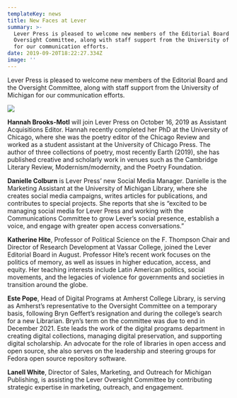 ```yaml
---
templateKey: news
title: New Faces at Lever
summary: >-
  Lever Press is pleased to welcome new members of the Editorial Board and the
  Oversight Committee, along with staff support from the University of Michigan
  for our communication efforts. 
date: 2019-09-20T18:22:27.334Z
image: ''
---
```

Lever Press is pleased to welcome new members of the Editorial Board and the Oversight Committee, along with staff support from the University of Michigan for our communication efforts.

![](/assets/new-faces.jpeg)

**Hannah Brooks-Motl** will join Lever Press on October 16, 2019 as Assistant Acquisitions Editor. Hannah recently completed her PhD at the University of Chicago, where she was the poetry editor of the Chicago Review and worked as a student assistant at the University of Chicago Press. The author of three collections of poetry, most recently Earth (2019), she has published creative and scholarly work in venues such as the Cambridge Literary Review, Modernism/modernity, and the Poetry Foundation.

**Danielle Colburn** is Lever Press’ new Social Media Manager. Danielle is the Marketing Assistant at the University of Michigan Library, where she creates social media campaigns, writes articles for publications, and contributes to special projects. She reports that she is “excited to be managing social media for Lever Press and working with the Communications Committee to grow Lever’s social presence, establish a voice, and engage with greater open access conversations.”

**Katherine Hite**, Professor of Political Science on the F. Thompson Chair and Director of Research Development at Vassar College, joined the Lever Editorial Board in August. Professor Hite’s recent work focuses on the politics of memory, as well as issues in higher education, access, and equity. Her teaching interests include Latin American politics, social movements, and the legacies of violence for governments and societies in transition around the globe.

**Este Pope**, Head of Digital Programs at Amherst College Library, is serving as Amherst’s representative to the Oversight Committee on a temporary basis, following Bryn Geffert’s resignation and during the college’s search for a new Librarian. Bryn’s term on the committee was due to end in December 2021. Este leads the work of the digital programs department in creating digital collections, managing digital preservation, and supporting digital scholarship. An advocate for the role of libraries in open access and open source, she also serves on the leadership and steering groups for Fedora open source repository software.

**Lanell White**, Director of Sales, Marketing, and Outreach for Michigan Publishing, is assisting the Lever Oversight Committee by contributing strategic expertise in marketing, outreach, and engagement.
